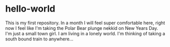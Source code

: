 # hello-world
This is my first repository. In a month I will feel super comfortable here, right now I feel like I'm taking the Polar Bear plunge nekkid on New Years Day. 
I'm just a small town girl. I am living in a lonely world. I'm thinking of taking a south bound train to anywhere...
